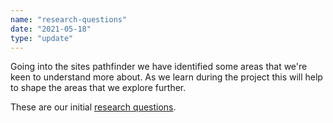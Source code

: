 ```yaml
---
name: "research-questions"
date: "2021-05-18"
type: "update"
---
```


Going into the sites pathfinder we have identified some areas that we're keen to understand more about. As we learn during the project this will help to shape the areas that we explore further.

These are our initial [research questions](research-questions).